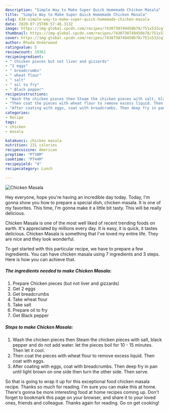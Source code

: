 ```yaml
---
description: "Simple Way to Make Super Quick Homemade Chicken Masala"
title: "Simple Way to Make Super Quick Homemade Chicken Masala"
slug: 634-simple-way-to-make-super-quick-homemade-chicken-masala
date: 2020-07-25T06:57:46.313Z
image: https://img-global.cpcdn.com/recipes/7430730749450b78/751x532cq70/chicken-masala-recipe-main-photo.jpg
thumbnail: https://img-global.cpcdn.com/recipes/7430730749450b78/751x532cq70/chicken-masala-recipe-main-photo.jpg
cover: https://img-global.cpcdn.com/recipes/7430730749450b78/751x532cq70/chicken-masala-recipe-main-photo.jpg
author: Rhoda Underwood
ratingvalue: 5
reviewcount: 19361
recipeingredient:
- " Chicken pieces but not liver and gizzards"
- "2 eggs"
- " breadcrumbs"
- " wheat flour"
- " salt"
- " oil to fry"
- " Black pepper"
recipeinstructions:
- "Wash the chicken pieces then Steam the chicken pieces with salt, black pepper and do not add water. let the pieces boil for 10 - 15 minutes. Then let it cool."
- "Then coat the pieces with wheat flour to remove excess liquid. Then coat with eggs."
- "After coating with eggs, coat with breadcrumbs. Then deep fry in pan until light brown on one side then turn the other side. Then serve."
categories:
- Recipe
tags:
- chicken
- masala

katakunci: chicken masala 
nutrition: 231 calories
recipecuisine: American
preptime: "PT38M"
cooktime: "PT44M"
recipeyield: "4"
recipecategory: Lunch

---
```



![Chicken Masala](https://img-global.cpcdn.com/recipes/7430730749450b78/751x532cq70/chicken-masala-recipe-main-photo.jpg)

Hey everyone, hope you're having an incredible day today. Today, I'm gonna show you how to prepare a special dish, chicken masala. It is one of my favorites. This time, I'm gonna make it a little bit tasty. This will be really delicious.



Chicken Masala is one of the most well liked of recent trending foods on earth. It's appreciated by millions every day. It is easy, it is quick, it tastes delicious. Chicken Masala is something that I've loved my entire life. They are nice and they look wonderful.


To get started with this particular recipe, we have to prepare a few ingredients. You can have chicken masala using 7 ingredients and 3 steps. Here is how you can achieve that.

<!--inarticleads1-->

##### The ingredients needed to make Chicken Masala:

1. Prepare  Chicken pieces (but not liver and gizzards)
1. Get 2 eggs
1. Get  breadcrumbs
1. Take  wheat flour
1. Take  salt
1. Prepare  oil to fry
1. Get  Black pepper




<!--inarticleads2-->

##### Steps to make Chicken Masala:

1. Wash the chicken pieces then Steam the chicken pieces with salt, black pepper and do not add water. let the pieces boil for 10 - 15 minutes. Then let it cool.
1. Then coat the pieces with wheat flour to remove excess liquid. Then coat with eggs.
1. After coating with eggs, coat with breadcrumbs. Then deep fry in pan until light brown on one side then turn the other side. Then serve.




So that is going to wrap it up for this exceptional food chicken masala recipe. Thanks so much for reading. I'm sure you can make this at home. There's gonna be more interesting food at home recipes coming up. Don't forget to bookmark this page on your browser, and share it to your loved ones, friends and colleague. Thanks again for reading. Go on get cooking!
